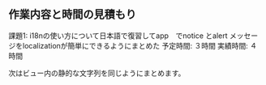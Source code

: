 ## 作業内容と時間の見積もり

課題1: i18nの使い方について日本語で復習してapp　でnotice とalert メッセージをlocalizationが簡単にできるようにまとめた
予定時間: ３時間
実績時間: ４時間

次はビュー内の静的な文字列を同じようにまとめます。
